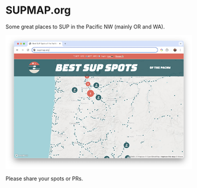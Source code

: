 # SUPMAP.org

Some great places to SUP in the Pacific NW (mainly OR and WA).

![supmap image](./assets/img/bestsup.png)

Please share your spots or PRs.
